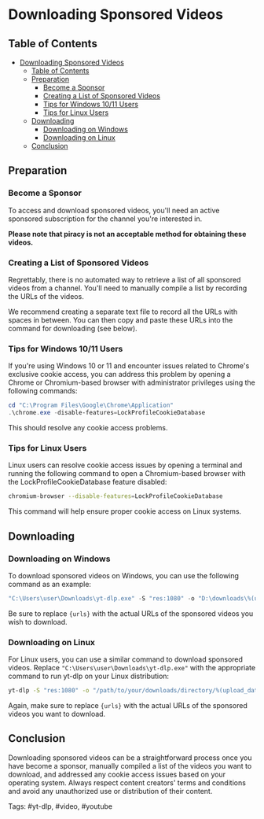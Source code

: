 # Downloading Sponsored Videos

## Table of Contents

- [Downloading Sponsored Videos](#downloading-sponsored-videos)
  - [Table of Contents](#table-of-contents)
  - [Preparation](#preparation)
    - [Become a Sponsor](#become-a-sponsor)
    - [Creating a List of Sponsored Videos](#creating-a-list-of-sponsored-videos)
    - [Tips for Windows 10/11 Users](#tips-for-windows-1011-users)
    - [Tips for Linux Users](#tips-for-linux-users)
  - [Downloading](#downloading)
    - [Downloading on Windows](#downloading-on-windows)
    - [Downloading on Linux](#downloading-on-linux)
  - [Conclusion](#conclusion)

## Preparation

### Become a Sponsor

To access and download sponsored videos, you'll need an active sponsored subscription for the channel you're interested in.

**Please note that piracy is not an acceptable method for obtaining these videos.**

### Creating a List of Sponsored Videos

Regrettably, there is no automated way to retrieve a list of all sponsored videos from a channel. You'll need to manually compile a list by recording the URLs of the videos.

We recommend creating a separate text file to record all the URLs with spaces in between. You can then copy and paste these URLs into the command for downloading (see below).

### Tips for Windows 10/11 Users

If you're using Windows 10 or 11 and encounter issues related to Chrome's exclusive cookie access, you can address this problem by opening a Chrome or Chromium-based browser with administrator privileges using the following commands:

```PowerShell
cd "C:\Program Files\Google\Chrome\Application"
.\chrome.exe -disable-features=LockProfileCookieDatabase
```

This should resolve any cookie access problems.

### Tips for Linux Users

Linux users can resolve cookie access issues by opening a terminal and running the following command to open a Chromium-based browser with the LockProfileCookieDatabase feature disabled:

```bash
chromium-browser --disable-features=LockProfileCookieDatabase
```

This command will help ensure proper cookie access on Linux systems.

## Downloading

### Downloading on Windows

To download sponsored videos on Windows, you can use the following command as an example:

```PowerShell
"C:\Users\user\Downloads\yt-dlp.exe" -S "res:1080" -o "D:\downloads\%(upload_date)s\%(title)s [%(id)s].%(ext)s" --cookies-from-browser chrome {urls}
```

Be sure to replace `{urls}` with the actual URLs of the sponsored videos you wish to download.

### Downloading on Linux

For Linux users, you can use a similar command to download sponsored videos. Replace `"C:\Users\user\Downloads\yt-dlp.exe"` with the appropriate command to run yt-dlp on your Linux distribution:

```bash
yt-dlp -S "res:1080" -o "/path/to/your/downloads/directory/%(upload_date)s/%(title)s [%(id)s].%(ext)s" --cookies-from-browser chrome {urls}
```

Again, make sure to replace `{urls}` with the actual URLs of the sponsored videos you want to download.

## Conclusion

Downloading sponsored videos can be a straightforward process once you have become a sponsor, manually compiled a list of the videos you want to download, and addressed any cookie access issues based on your operating system. Always respect content creators' terms and conditions and avoid any unauthorized use or distribution of their content.

Tags: #yt-dlp, #video, #youtube
